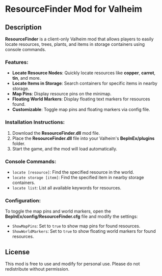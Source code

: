 # ResourceFinder Mod for Valheim

## Description
**ResourceFinder** is a client-only Valheim mod that allows players to easily locate resources, trees, plants, and items in storage containers using console commands.

### Features:
- **Locate Resource Nodes**: Quickly locate resources like **copper**, **carrot**, **tin**, and more.
- **Locate Items in Storage**: Search containers for specific items in nearby storage.
- **Map Pins**: Display resource pins on the minimap.
- **Floating World Markers**: Display floating text markers for resources found.
- **Customizable**: Toggle map pins and floating markers via config file.

### Installation Instructions:
1. Download the **ResourceFinder.dll** mod file.
2. Place the **ResourceFinder.dll** file into your Valheim's **BepInEx/plugins** folder.
3. Start the game, and the mod will load automatically.

### Console Commands:
- `locate [resource]`: Find the specified resource in the world.
- `locate storage [item]`: Find the specified item in nearby storage containers.
- `locate list`: List all available keywords for resources.

### Configuration:
To toggle the map pins and world markers, open the **BepInEx/config/ResourceFinder.cfg** file and modify the settings:
- `ShowMapPins`: Set to `true` to show map pins for found resources.
- `ShowWorldMarkers`: Set to `true` to show floating world markers for found resources.

## License
This mod is free to use and modify for personal use. Please do not redistribute without permission.
